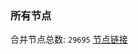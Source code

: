 ### 所有节点
合并节点总数: `29695`
[节点链接](https://github.com/qjlxg/586/raw/refs/heads/master/sub/sub_merge_base64.txt)


